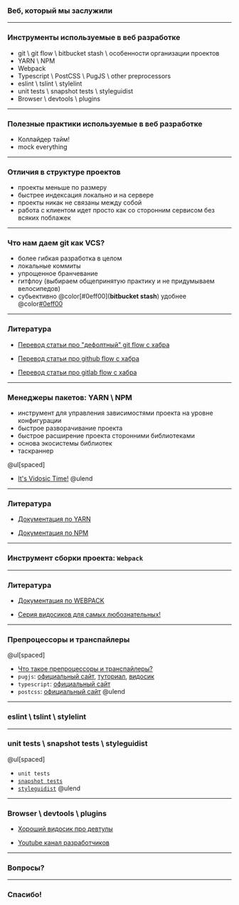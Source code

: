 ### Веб, который мы заслужили

---

### Инструменты используемые в веб разработке

- git \ git flow \ bitbucket stash \ особенности организации проектов
- YARN \ NPM
- Webpack
- Typescript \ PostCSS \ PugJS \ other preprocessors
- eslint \ tslint \ stylelint
- unit tests \ snapshot tests \ styleguidist
- Browser \ devtools \ plugins

---

### Полезные практики используемые в веб разработке

- Коллайдер тайм!
- mock everything

---

### Отличия в структуре проектов

- проекты меньше по размеру
- быстрее индексация локально и на сервере
- проекты никак не связаны между собой
- работа с клиентом идет просто как со сторонним сервисом без всяких поблажек

---

### Что нам даем git как VCS?

- более гибкая разработка в целом
- локальные коммиты
- упрощенное бранчевание
- гитфлоу (выбираем общепринятую практику и не придумываем велосипедов)
- субьективно @color[#0eff00](**bitbucket stash**) удобнее @color[#0eff00](**fisheye**)

---

### Литература

- [Перевод статьи про "дефолтный" git flow с хабра](https://habr.com/post/106912/)

- [Перевод статьи про github flow с хабра](https://habr.com/post/346066/)

- [Перевод статьи про gitlab flow с хабра](https://habr.com/company/softmart/blog/316686/)

---

### Менеджеры пакетов: YARN \ NPM

- инструмент для управления зависимостями проекта на уровне конфигурации
- быстрое разворачивание проекта
- быстрое расширение проекта сторонними библиотеками
- основа экосистемы библиотек
- таскраннер

@ul[spaced]
- [It's Vidosic Time!](https://youtu.be/x03fjb2VlGY)
@ulend

---

### Литература

- [Документация по YARN](https://yarnpkg.com/en/docs)

- [Документация по NPM](https://docs.npmjs.com/)

---

### Инструмент сборки проекта: `Webpack`

---

### Литература

- [Документация по WEBPACK](https://webpack.js.org/concepts/)

- [Серия видосиков для самых любознательных!](https://www.youtube.com/watch?v=kLMjOd-x0aQ&list=PLDyvV36pndZHfBThhg4Z0822EEG9VGenn)

---

### Препроцессоры и транспайлеры

@ul[spaced]
- [Что такое препроцессоры и транспайлеры?](https://coub.com/view/17jswc)
- `pugjs`: [официальный сайт](https://pugjs.org/api/getting-started.html), [туториал](https://codeburst.io/getting-started-with-pug-template-engine-e49cfa291e33), [видосик](https://www.youtube.com/watch?v=kt3cEjjkCZA)
- `typescript`: [официальный сайт](https://www.typescriptlang.org/docs/handbook/typescript-in-5-minutes.html)
- `postcss`: [официальный сайт](https://github.com/postcss/postcss)
@ulend

---

### eslint \ tslint \ stylelint

---

### unit tests \ snapshot tests \ styleguidist
@ul[spaced]
- `unit tests`
- [`snapshot tests`](https://jestjs.io/docs/en/snapshot-testing)
- [`styleguidist`](https://github.com/styleguidist/react-styleguidist)
@ulend

---

### Browser \ devtools \ plugins

- [Хороший видосик про девтулы](https://www.youtube.com/watch?v=x4q86IjJFag&t=52s)

- [Youtube канал разработчиков](https://www.youtube.com/channel/UCnUYZLuoy1rq1aVMwx4aTzw)

---

### Вопросы?

---

### Спасибо!
